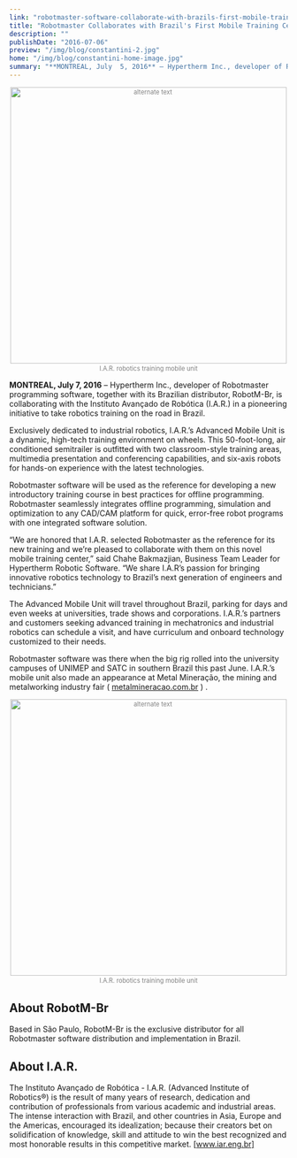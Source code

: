 ```yaml
---
link: "robotmaster-software-collaborate-with-brazils-first-mobile-training-center-for-robotics-1"
title: "Robotmaster Collaborates with Brazil's First Mobile Training Center for Robotics"
description: ""
publishDate: "2016-07-06"
preview: "/img/blog/constantini-2.jpg"
home: "/img/blog/constantini-home-image.jpg"
summary: "**MONTREAL, July  5, 2016** – Hypertherm Inc., developer of Robotmaster programming software, together with its Brazilian distributor, RobotM-Br, is collaborating with the Instituto Avançado de Robótica (I.A.R.) in a pioneering initiative to take robotics training on the road in Brazil."
---
```

<div style="font-size:80%; text-align: center; float:center;margin-bottom: 1em;color:grey;"><img src="/img/blog/constantini-1.jpg" alt="alternate text" style="width:500px; display: block;margin-bottom: 0.2em; margin-left: auto; margin-right: auto;">I.A.R. robotics training mobile unit</div>

**MONTREAL, July  7, 2016** – Hypertherm Inc., developer of Robotmaster programming software, together with its Brazilian distributor, RobotM-Br, is collaborating with the Instituto Avançado de Robótica (I.A.R.) in a pioneering initiative to take robotics training on the road in Brazil. 

Exclusively dedicated to industrial robotics, I.A.R.’s Advanced Mobile Unit is a dynamic, high-tech training environment on wheels. This 50-foot-long, air conditioned semitrailer is outfitted with two classroom-style training areas, multimedia presentation and conferencing capabilities, and six-axis robots for hands-on experience with the latest technologies.

Robotmaster software will be used as the reference for developing a new introductory training course in best practices for offline programming. Robotmaster seamlessly integrates offline programming, simulation and optimization to any CAD/CAM platform for quick, error-free robot programs with one integrated software solution.

“We are honored that I.A.R. selected Robotmaster as the reference for its new training and we’re pleased to collaborate with them on this novel mobile training center,” said Chahe Bakmazjian, Business Team Leader for Hypertherm Robotic Software. “We share I.A.R’s passion for bringing innovative robotics technology to Brazil’s next generation of engineers and technicians.”

The Advanced Mobile Unit will travel throughout Brazil, parking for days and even weeks at universities, trade shows and corporations. I.A.R.’s partners and customers seeking advanced training in mechatronics and industrial robotics can schedule a visit, and have curriculum and onboard technology customized to their needs. 

Robotmaster software was there when the big rig rolled into the university campuses of UNIMEP and SATC in southern Brazil this past June. I.A.R.’s mobile unit also made an appearance at Metal Mineração, the mining and metalworking industry fair ( <a href="http://www.metalmineracao.com.br" target="_blank">metalmineracao.com.br</a> )  .

<div style="font-size:80%; text-align: center; float:center;margin-bottom: 1em;color:grey;"><img src="/img/blog/constantini-2.jpg" alt="alternate text" style="width:500px; display: block;margin-bottom: 0.2em; margin-left: auto; margin-right: auto;">I.A.R. robotics training mobile unit</div>

## About RobotM-Br
Based in São Paulo, RobotM-Br is the exclusive distributor for all Robotmaster software distribution and implementation in Brazil.

## About I.A.R.
The Instituto Avançado de Robótica - I.A.R. (Advanced Institute of Robotics®) is the result of many years of research, dedication and contribution of professionals from various academic and industrial areas. The intense interaction with Brazil, and other countries in Asia, Europe and the Americas, encouraged its idealization; because their creators bet on solidification of knowledge, skill and attitude to win the best recognized and most honorable results in this competitive market. [www.iar.eng.br]
